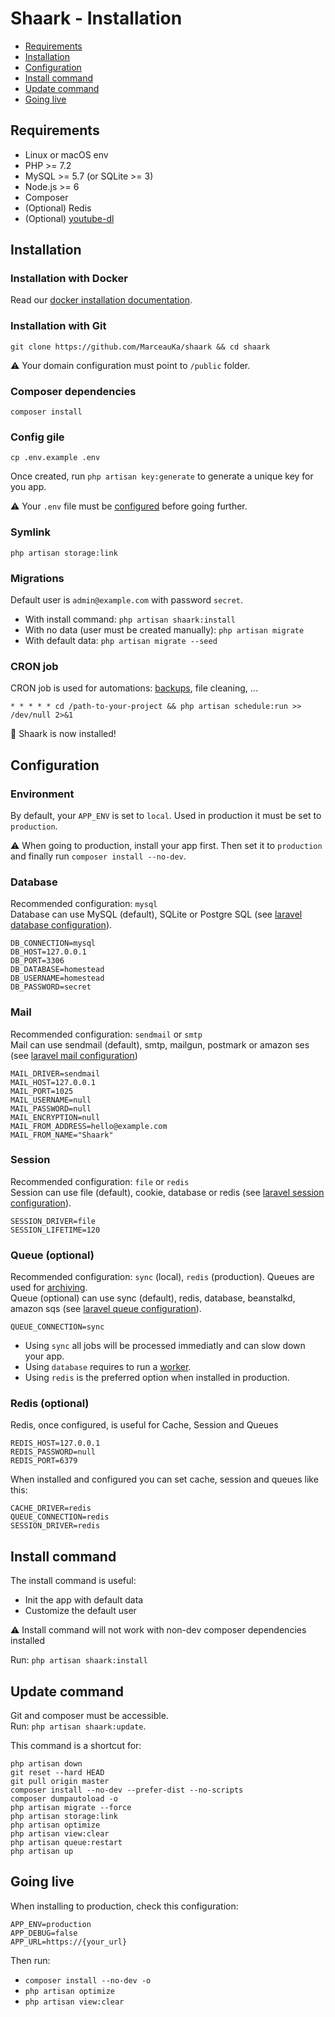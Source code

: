 # Shaark - Installation

- [Requirements](#requirements)
- [Installation](#installation)
- [Configuration](#configuration)
- [Install command](#install-command)
- [Update command](#update-command)
- [Going live](#going-live)

## Requirements

- Linux or macOS env
- PHP >= 7.2
- MySQL >= 5.7 (or SQLite >= 3)
- Node.js >= 6
- Composer
- (Optional) Redis
- (Optional) [youtube-dl](https://github.com/ytdl-org/youtube-dl)

## Installation 

### Installation with Docker

Read our [docker installation documentation](https://github.com/MarceauKa/shaark/blob/dev/documentation/docker.md).

### Installation with Git

`git clone https://github.com/MarceauKa/shaark && cd shaark`

⚠️ Your domain configuration must point to `/public` folder.

### Composer dependencies

`composer install`

### Config gile 

`cp .env.example .env`

Once created, run `php artisan key:generate` to generate a unique key for you app.  

⚠️ Your `.env` file must be [configured](#configuration) before going further. 

### Symlink

`php artisan storage:link`

### Migrations

Default user is `admin@example.com` with password `secret`.

- With install command:
`php artisan shaark:install`
- With no data (user must be created manually):
`php artisan migrate`
- With default data:
`php artisan migrate --seed`

### CRON job

CRON job is used for automations: [backups](https://github.com/MarceauKa/shaark/blob/dev/documentation/backup.md), file cleaning, ...

`* * * * * cd /path-to-your-project && php artisan schedule:run >> /dev/null 2>&1`

🎉 Shaark is now installed!

## Configuration

### Environment

By default, your `APP_ENV` is set to `local`. Used in production it must be set to `production`.

⚠️ When going to production, install your app first. Then set it to `production` and finally run `composer install --no-dev`.

### Database

Recommended configuration: `mysql`    
Database can use MySQL (default), SQLite or Postgre SQL (see [laravel database configuration](https://laravel.com/docs/6.x/database)).

```
DB_CONNECTION=mysql
DB_HOST=127.0.0.1
DB_PORT=3306
DB_DATABASE=homestead
DB_USERNAME=homestead
DB_PASSWORD=secret
```

### Mail

Recommended configuration: `sendmail` or `smtp`  
Mail can use sendmail (default), smtp, mailgun, postmark or amazon ses (see [laravel mail configuration](https://laravel.com/docs/6.x/mail#driver-prerequisites))

```
MAIL_DRIVER=sendmail
MAIL_HOST=127.0.0.1
MAIL_PORT=1025
MAIL_USERNAME=null
MAIL_PASSWORD=null
MAIL_ENCRYPTION=null
MAIL_FROM_ADDRESS=hello@example.com
MAIL_FROM_NAME="Shaark"
```

### Session

Recommended configuration: `file` or `redis`  
Session can use file (default), cookie, database or redis (see [laravel session configuration](https://laravel.com/docs/6.x/session)).

```
SESSION_DRIVER=file
SESSION_LIFETIME=120
```

### Queue (optional)

Recommended configuration: `sync` (local), `redis` (production). Queues are used for [archiving](https://github.com/MarceauKa/shaark/blob/dev/documentation/archiving).  
Queue (optional) can use sync (default), redis, database, beanstalkd, amazon sqs (see [laravel queue configuration](https://laravel.com/docs/6.x/queues)).  

```
QUEUE_CONNECTION=sync
```

- Using `sync` all jobs will be processed immediatly and can slow down your app.
- Using `database` requires to run a [worker](https://laravel.com/docs/5.8/queues#supervisor-configuration).
- Using `redis` is the preferred option when installed in production. 

### Redis (optional)

Redis, once configured, is useful for Cache, Session and Queues

```
REDIS_HOST=127.0.0.1
REDIS_PASSWORD=null
REDIS_PORT=6379
```

When installed and configured you can set cache, session and queues like this:

```
CACHE_DRIVER=redis
QUEUE_CONNECTION=redis
SESSION_DRIVER=redis
```

## Install command

The install command is useful:
- Init the app with default data
- Customize the default user

⚠ Install command will not work with non-dev composer dependencies installed

Run: `php artisan shaark:install`

## Update command

Git and composer must be accessible.  
Run: `php artisan shaark:update`. 

This command is a shortcut for:
```
php artisan down
git reset --hard HEAD
git pull origin master
composer install --no-dev --prefer-dist --no-scripts
composer dumpautoload -o
php artisan migrate --force
php artisan storage:link
php artisan optimize
php artisan view:clear
php artisan queue:restart
php artisan up
```

## Going live

When installing to production, check this configuration:

```
APP_ENV=production
APP_DEBUG=false
APP_URL=https://{your_url}
```

Then run: 
- `composer install --no-dev -o`
- `php artisan optimize`
- `php artisan view:clear`
